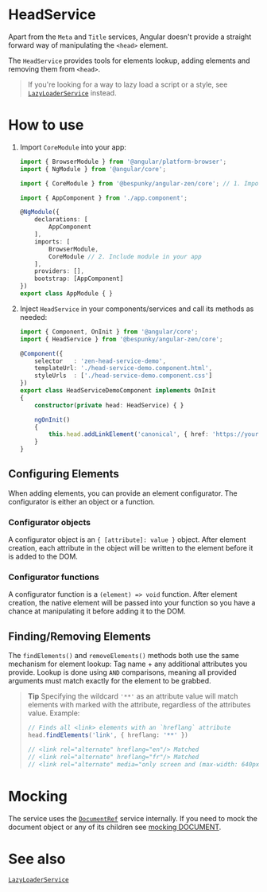 # HeadService
Apart from the `Meta` and `Title` services, Angular doesn't provide a straight forward way of manipulating the `<head>` element.

The `HeadService` provides tools for elements lookup, adding elements and removing them from `<head>`.

> If you're looking for a way to lazy load a script or a style, see [`LazyLoaderService`](../AsyncModule/LazyLoaderService.md) instead.

# How to use
1. Import `CoreModule` into your app:
    ```typescript
    import { BrowserModule } from '@angular/platform-browser';
    import { NgModule } from '@angular/core';

    import { CoreModule } from '@bespunky/angular-zen/core'; // 1. Import core module

    import { AppComponent } from './app.component';

    @NgModule({
        declarations: [
            AppComponent
        ],
        imports: [
            BrowserModule,
            CoreModule // 2. Include module in your app
        ],
        providers: [], 
        bootstrap: [AppComponent]
    })
    export class AppModule { }
    ```

2. Inject `HeadService` in your components/services and call its methods as needed:
    ```typescript
    import { Component, OnInit } from '@angular/core';
    import { HeadService } from '@bespunky/angular-zen/core';

    @Component({
        selector   : 'zen-head-service-demo',
        templateUrl: './head-service-demo.component.html',
        styleUrls  : ['./head-service-demo.component.css']
    })
    export class HeadServiceDemoComponent implements OnInit
    {
        constructor(private head: HeadService) { }

        ngOnInit()
        {
            this.head.addLinkElement('canonical', { href: 'https://your.canonical.url' });
        }
    }
    ```

## Configuring Elements
When adding elements, you can provide an element configurator. The configurator is either an object or a function.

### Configurator objects
A configurator object is an `{ [attribute]: value }` object. After element creation, each attribute in the object will be written to the element before it is added to the DOM.

### Configurator functions
A configurator function is a `(element) => void` function. After element creation, the native element will be passed into your function so you have a chance at manipulating it before adding it to the DOM.

## Finding/Removing Elements
The `findElements()` and `removeElements()` methods both use the same mechanism for element lookup:
Tag name + any additional attributes you provide.
Lookup is done using `AND` comparisons, meaning all provided arguments must match exactly for the element to be grabbed.

> **Tip** Specifying the wildcard `'**'` as an attribute value will match elements with marked with the attribute, regardless of the attributes value.
> Example:
> ```typescript
> // Finds all <link> elements with an `hreflang` attribute
> head.findElements('link', { hreflang: '**' })
> 
> // <link rel="alternate" hreflang="en"/> Matched
> // <link rel="alternate" hreflang="fr"/> Matched
> // <link rel="alternate" media="only screen and (max-width: 640px)"/> Not Matched
> ```


# Mocking
The service uses the [`DocumentRef`](DocumentRef.md) service internally. If you need to mock the document object or any of its children see [mocking DOCUMENT](DocumentRef/Mocking.md).

# See also
[`LazyLoaderService`](../AsyncModule/LazyLoaderService.md)